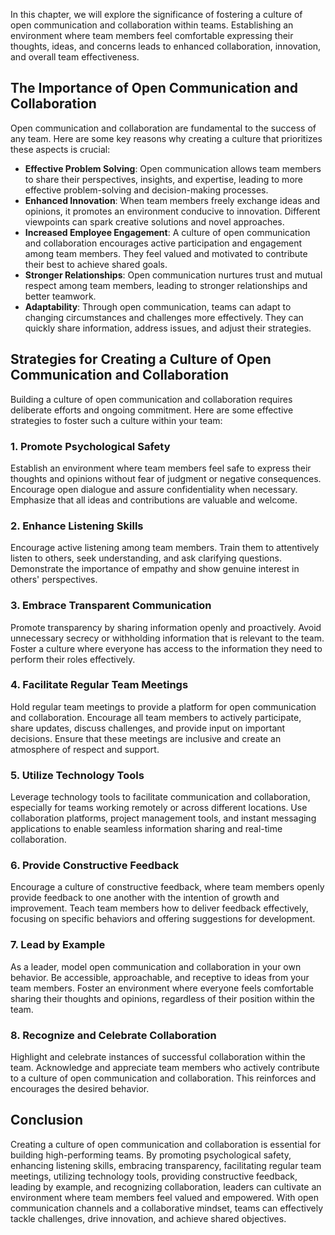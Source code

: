 
In this chapter, we will explore the significance of fostering a culture of open communication and collaboration within teams. Establishing an environment where team members feel comfortable expressing their thoughts, ideas, and concerns leads to enhanced collaboration, innovation, and overall team effectiveness.

The Importance of Open Communication and Collaboration
------------------------------------------------------

Open communication and collaboration are fundamental to the success of any team. Here are some key reasons why creating a culture that prioritizes these aspects is crucial:

* **Effective Problem Solving**: Open communication allows team members to share their perspectives, insights, and expertise, leading to more effective problem-solving and decision-making processes.
* **Enhanced Innovation**: When team members freely exchange ideas and opinions, it promotes an environment conducive to innovation. Different viewpoints can spark creative solutions and novel approaches.
* **Increased Employee Engagement**: A culture of open communication and collaboration encourages active participation and engagement among team members. They feel valued and motivated to contribute their best to achieve shared goals.
* **Stronger Relationships**: Open communication nurtures trust and mutual respect among team members, leading to stronger relationships and better teamwork.
* **Adaptability**: Through open communication, teams can adapt to changing circumstances and challenges more effectively. They can quickly share information, address issues, and adjust their strategies.

Strategies for Creating a Culture of Open Communication and Collaboration
-------------------------------------------------------------------------

Building a culture of open communication and collaboration requires deliberate efforts and ongoing commitment. Here are some effective strategies to foster such a culture within your team:

### 1. Promote Psychological Safety

Establish an environment where team members feel safe to express their thoughts and opinions without fear of judgment or negative consequences. Encourage open dialogue and assure confidentiality when necessary. Emphasize that all ideas and contributions are valuable and welcome.

### 2. Enhance Listening Skills

Encourage active listening among team members. Train them to attentively listen to others, seek understanding, and ask clarifying questions. Demonstrate the importance of empathy and show genuine interest in others' perspectives.

### 3. Embrace Transparent Communication

Promote transparency by sharing information openly and proactively. Avoid unnecessary secrecy or withholding information that is relevant to the team. Foster a culture where everyone has access to the information they need to perform their roles effectively.

### 4. Facilitate Regular Team Meetings

Hold regular team meetings to provide a platform for open communication and collaboration. Encourage all team members to actively participate, share updates, discuss challenges, and provide input on important decisions. Ensure that these meetings are inclusive and create an atmosphere of respect and support.

### 5. Utilize Technology Tools

Leverage technology tools to facilitate communication and collaboration, especially for teams working remotely or across different locations. Use collaboration platforms, project management tools, and instant messaging applications to enable seamless information sharing and real-time collaboration.

### 6. Provide Constructive Feedback

Encourage a culture of constructive feedback, where team members openly provide feedback to one another with the intention of growth and improvement. Teach team members how to deliver feedback effectively, focusing on specific behaviors and offering suggestions for development.

### 7. Lead by Example

As a leader, model open communication and collaboration in your own behavior. Be accessible, approachable, and receptive to ideas from your team members. Foster an environment where everyone feels comfortable sharing their thoughts and opinions, regardless of their position within the team.

### 8. Recognize and Celebrate Collaboration

Highlight and celebrate instances of successful collaboration within the team. Acknowledge and appreciate team members who actively contribute to a culture of open communication and collaboration. This reinforces and encourages the desired behavior.

Conclusion
----------

Creating a culture of open communication and collaboration is essential for building high-performing teams. By promoting psychological safety, enhancing listening skills, embracing transparency, facilitating regular team meetings, utilizing technology tools, providing constructive feedback, leading by example, and recognizing collaboration, leaders can cultivate an environment where team members feel valued and empowered. With open communication channels and a collaborative mindset, teams can effectively tackle challenges, drive innovation, and achieve shared objectives.
